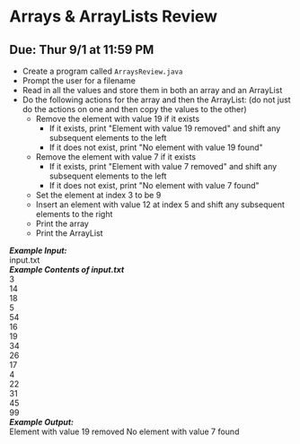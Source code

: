 # Arrays & ArrayLists Review

## Due: Thur 9/1 at 11:59 PM

- Create a program called `ArraysReview.java`
- Prompt the user for a filename
- Read in all the values and store them in both an array and an ArrayList
- Do the following actions for the array and then the ArrayList: (do not just do the actions on one and then copy the values to the other)
  - Remove the element with value 19 if it exists
    - If it exists, print "Element with value 19 removed" and shift any subsequent elements to the left
    - If it does not exist, print "No element with value 19 found"
  - Remove the element with value 7 if it exists
    - If it exists, print "Element with value 7 removed" and shift any subsequent elements to the left
    - If it does not exist, print "No element with value 7 found"
  - Set the element at index 3 to be 9
  - Insert an element with value 12 at index 5 and shift any subsequent elements to the right
  - Print the array
  - Print the ArrayList

***Example Input:***\
input.txt\
***Example Contents of input.txt***\
3\
14\
18\
5\
54\
16\
19\
34\
26\
17\
4\
22\
31\
45\
99\
***Example Output:***\
Element with value 19 removed
No element with value 7 found
